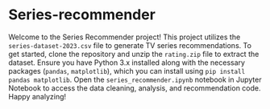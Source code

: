 # Series-recommender


Welcome to the Series Recommender project! This project utilizes the `series-dataset-2023.csv` file to generate TV series recommendations. To get started, clone the repository and unzip the `rating.zip` file to extract the dataset. Ensure you have Python 3.x installed along with the necessary packages (`pandas`, `matplotlib`), which you can install using `pip install pandas matplotlib`. Open the `series_recommender.ipynb` notebook in Jupyter Notebook to access the data cleaning, analysis, and recommendation code. Happy analyzing!

